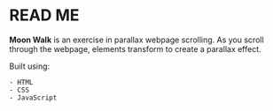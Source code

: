# READ ME
**Moon Walk** is an exercise in parallax webpage scrolling. As you scroll through the webpage, elements transform to create a parallax effect. 

Built using:
```
- HTML
- CSS
- JavaScript
```

